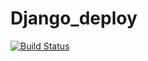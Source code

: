 # Django_deploy

[![Build Status](https://app.travis-ci.com/telemac-dev/Django_deploy.svg?branch=main)](https://app.travis-ci.com/telemac-dev/Django_deploy)

